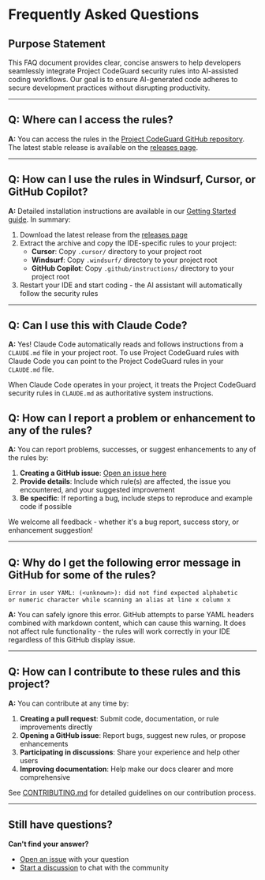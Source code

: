 # Frequently Asked Questions

## Purpose Statement

This FAQ document provides clear, concise answers to help developers seamlessly integrate Project CodeGuard security rules into AI-assisted coding workflows. Our goal is to ensure AI-generated code adheres to secure development practices without disrupting productivity.

---

## Q: Where can I access the rules?

**A:** You can access the rules in the [Project CodeGuard GitHub repository](https://github.com/project-codeguard/rules). The latest stable release is available on the [releases page](https://github.com/project-codeguard/rules/releases).

---

## Q: How can I use the rules in Windsurf, Cursor, or GitHub Copilot?

**A:** Detailed installation instructions are available in our [Getting Started guide](getting-started.md). In summary:

1. Download the latest release from the [releases page](https://github.com/project-codeguard/rules/releases)
2. Extract the archive and copy the IDE-specific rules to your project:
   - **Cursor**: Copy `.cursor/` directory to your project root
   - **Windsurf**: Copy `.windsurf/` directory to your project root
   - **GitHub Copilot**: Copy `.github/instructions/` directory to your project root
3. Restart your IDE and start coding - the AI assistant will automatically follow the security rules

---

## Q: Can I use this with Claude Code?

**A:** Yes! Claude Code automatically reads and follows instructions from a `CLAUDE.md` file in your project root. To use Project CodeGuard rules with Claude Code you can point to the Project CodeGuard rules in your `CLAUDE.md` file.

When Claude Code operates in your project, it treats the Project CodeGuard security rules in `CLAUDE.md` as authoritative system instructions.


## Q: How can I report a problem or enhancement to any of the rules?

**A:** You can report problems, successes, or suggest enhancements to any of the rules by:

1. **Creating a GitHub issue**: [Open an issue here](https://github.com/project-codeguard/rules/issues)
2. **Provide details**: Include which rule(s) are affected, the issue you encountered, and your suggested improvement
3. **Be specific**: If reporting a bug, include steps to reproduce and example code if possible

We welcome all feedback - whether it's a bug report, success story, or enhancement suggestion!

---

## Q: Why do I get the following error message in GitHub for some of the rules?

```
Error in user YAML: (<unknown>): did not find expected alphabetic 
or numeric character while scanning an alias at line x column x
```

**A:** You can safely ignore this error. GitHub attempts to parse YAML headers combined with markdown content, which can cause this warning. It does not affect rule functionality - the rules will work correctly in your IDE regardless of this GitHub display issue.

---

## Q: How can I contribute to these rules and this project?

**A:** You can contribute at any time by:

1. **Creating a pull request**: Submit code, documentation, or rule improvements directly
2. **Opening a GitHub issue**: Report bugs, suggest new rules, or propose enhancements
3. **Participating in discussions**: Share your experience and help other users
4. **Improving documentation**: Help make our docs clearer and more comprehensive

See [CONTRIBUTING.md](https://github.com/project-codeguard/rules/blob/main/CONTRIBUTING.md) for detailed guidelines on our contribution process.

---

## Still have questions?

**Can't find your answer?** 

- [Open an issue](https://github.com/project-codeguard/rules/issues) with your question
- [Start a discussion](https://github.com/project-codeguard/rules/discussions) to chat with the community



